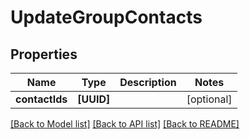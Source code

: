 # UpdateGroupContacts

## Properties
Name | Type | Description | Notes
------------ | ------------- | ------------- | -------------
**contactIds** | **[UUID]** |  | [optional] 

[[Back to Model list]](../README#documentation-for-models) [[Back to API list]](../README#documentation-for-api-endpoints) [[Back to README]](../README)


